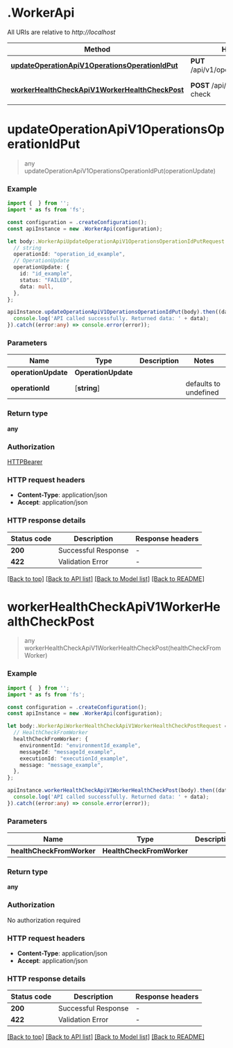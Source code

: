 # .WorkerApi

All URIs are relative to *http://localhost*

Method | HTTP request | Description
------------- | ------------- | -------------
[**updateOperationApiV1OperationsOperationIdPut**](WorkerApi.md#updateOperationApiV1OperationsOperationIdPut) | **PUT** /api/v1/operations/{operation_id} | Update Operation
[**workerHealthCheckApiV1WorkerHealthCheckPost**](WorkerApi.md#workerHealthCheckApiV1WorkerHealthCheckPost) | **POST** /api/v1/worker/health-check | Worker Health Check


# **updateOperationApiV1OperationsOperationIdPut**
> any updateOperationApiV1OperationsOperationIdPut(operationUpdate)


### Example


```typescript
import {  } from '';
import * as fs from 'fs';

const configuration = .createConfiguration();
const apiInstance = new .WorkerApi(configuration);

let body:.WorkerApiUpdateOperationApiV1OperationsOperationIdPutRequest = {
  // string
  operationId: "operation_id_example",
  // OperationUpdate
  operationUpdate: {
    id: "id_example",
    status: "FAILED",
    data: null,
  },
};

apiInstance.updateOperationApiV1OperationsOperationIdPut(body).then((data:any) => {
  console.log('API called successfully. Returned data: ' + data);
}).catch((error:any) => console.error(error));
```


### Parameters

Name | Type | Description  | Notes
------------- | ------------- | ------------- | -------------
 **operationUpdate** | **OperationUpdate**|  |
 **operationId** | [**string**] |  | defaults to undefined


### Return type

**any**

### Authorization

[HTTPBearer](README.md#HTTPBearer)

### HTTP request headers

 - **Content-Type**: application/json
 - **Accept**: application/json


### HTTP response details
| Status code | Description | Response headers |
|-------------|-------------|------------------|
**200** | Successful Response |  -  |
**422** | Validation Error |  -  |

[[Back to top]](#) [[Back to API list]](README.md#documentation-for-api-endpoints) [[Back to Model list]](README.md#documentation-for-models) [[Back to README]](README.md)

# **workerHealthCheckApiV1WorkerHealthCheckPost**
> any workerHealthCheckApiV1WorkerHealthCheckPost(healthCheckFromWorker)


### Example


```typescript
import {  } from '';
import * as fs from 'fs';

const configuration = .createConfiguration();
const apiInstance = new .WorkerApi(configuration);

let body:.WorkerApiWorkerHealthCheckApiV1WorkerHealthCheckPostRequest = {
  // HealthCheckFromWorker
  healthCheckFromWorker: {
    environmentId: "environmentId_example",
    messageId: "messageId_example",
    executionId: "executionId_example",
    message: "message_example",
  },
};

apiInstance.workerHealthCheckApiV1WorkerHealthCheckPost(body).then((data:any) => {
  console.log('API called successfully. Returned data: ' + data);
}).catch((error:any) => console.error(error));
```


### Parameters

Name | Type | Description  | Notes
------------- | ------------- | ------------- | -------------
 **healthCheckFromWorker** | **HealthCheckFromWorker**|  |


### Return type

**any**

### Authorization

No authorization required

### HTTP request headers

 - **Content-Type**: application/json
 - **Accept**: application/json


### HTTP response details
| Status code | Description | Response headers |
|-------------|-------------|------------------|
**200** | Successful Response |  -  |
**422** | Validation Error |  -  |

[[Back to top]](#) [[Back to API list]](README.md#documentation-for-api-endpoints) [[Back to Model list]](README.md#documentation-for-models) [[Back to README]](README.md)



